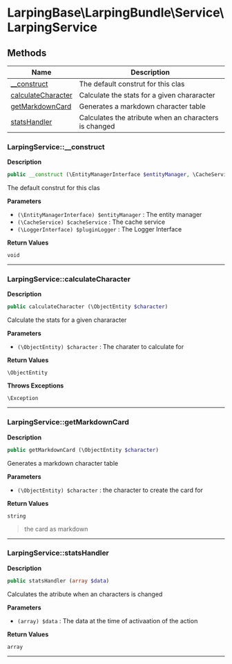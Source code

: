 # LarpingBase\LarpingBundle\Service\LarpingService  







## Methods

| Name | Description |
|------|-------------|
|[__construct](#larpingservice__construct)|The default construt for this clas|
|[calculateCharacter](#larpingservicecalculatecharacter)|Calculate the stats for a given chararacter|
|[getMarkdownCard](#larpingservicegetmarkdowncard)|Generates a markdown character table|
|[statsHandler](#larpingservicestatshandler)|Calculates the atribute when an characters is changed|




### LarpingService::__construct  

**Description**

```php
public __construct (\EntityManagerInterface $entityManager, \CacheService $cacheService, \LoggerInterface $pluginLogger)
```

The default construt for this clas 

 

**Parameters**

* `(\EntityManagerInterface) $entityManager`
: The entity manager  
* `(\CacheService) $cacheService`
: The cache service  
* `(\LoggerInterface) $pluginLogger`
: The Logger Interface  

**Return Values**

`void`


<hr />


### LarpingService::calculateCharacter  

**Description**

```php
public calculateCharacter (\ObjectEntity $character)
```

Calculate the stats for a given chararacter 

 

**Parameters**

* `(\ObjectEntity) $character`
: The charater to calculate for  

**Return Values**

`\ObjectEntity`




**Throws Exceptions**


`\Exception`


<hr />


### LarpingService::getMarkdownCard  

**Description**

```php
public getMarkdownCard (\ObjectEntity $character)
```

Generates a markdown character table 

 

**Parameters**

* `(\ObjectEntity) $character`
: the character to create the card for  

**Return Values**

`string`

> the card as markdown


<hr />


### LarpingService::statsHandler  

**Description**

```php
public statsHandler (array $data)
```

Calculates the atribute when an characters is changed 

 

**Parameters**

* `(array) $data`
: The data at the time of activaation of the action  

**Return Values**

`array`




<hr />

